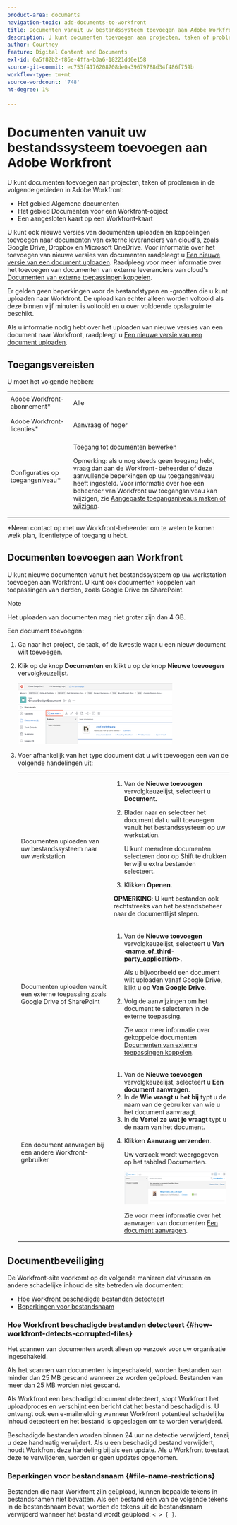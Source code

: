 ```yaml
---
product-area: documents
navigation-topic: add-documents-to-workfront
title: Documenten vanuit uw bestandssysteem toevoegen aan Adobe Workfront
description: U kunt documenten toevoegen aan projecten, taken of problemen in meerdere gebieden in Adobe Workfront.
author: Courtney
feature: Digital Content and Documents
exl-id: 0a5f82b2-f86e-4ffa-b3a6-18221dd0e158
source-git-commit: ec753f4176208708de0a39679788d34f486f759b
workflow-type: tm+mt
source-wordcount: '748'
ht-degree: 1%

---
```


# Documenten vanuit uw bestandssysteem toevoegen aan Adobe Workfront

U kunt documenten toevoegen aan projecten, taken of problemen in de volgende gebieden in Adobe Workfront:

* Het gebied Algemene documenten
* Het gebied Documenten voor een Workfront-object
* Een aangesloten kaart op een Workfront-kaart

U kunt ook nieuwe versies van documenten uploaden en koppelingen toevoegen naar documenten van externe leveranciers van cloud&#39;s, zoals Google Drive, Dropbox en Microsoft OneDrive. Voor informatie over het toevoegen van nieuwe versies van documenten raadpleegt u [Een nieuwe versie van een document uploaden](../../documents/managing-documents/upload-new-document-version.md). Raadpleeg voor meer informatie over het toevoegen van documenten van externe leveranciers van cloud&#39;s [Documenten van externe toepassingen koppelen](../../documents/adding-documents-to-workfront/link-documents-from-external-apps.md).

Er gelden geen beperkingen voor de bestandstypen en -grootten die u kunt uploaden naar Workfront. De upload kan echter alleen worden voltooid als deze binnen vijf minuten is voltooid en u over voldoende opslagruimte beschikt.

Als u informatie nodig hebt over het uploaden van nieuwe versies van een document naar Workfront, raadpleegt u [Een nieuwe versie van een document uploaden](../../documents/managing-documents/upload-new-document-version.md).

## Toegangsvereisten

U moet het volgende hebben:

<table style="table-layout:auto"> 
 <col> 
 <col> 
 <tbody> 
  <tr> 
   <td role="rowheader">Adobe Workfront-abonnement*</td> 
   <td> <p> Alle</p> </td> 
  </tr> 
  <tr> 
   <td role="rowheader">Adobe Workfront-licenties*</td> 
   <td> <p>Aanvraag of hoger</p> </td> 
  </tr> 
  <tr> 
   <td role="rowheader">Configuraties op toegangsniveau*</td> 
   <td> <p>Toegang tot documenten bewerken</p> <p>Opmerking: als u nog steeds geen toegang hebt, vraag dan aan de Workfront-beheerder of deze aanvullende beperkingen op uw toegangsniveau heeft ingesteld. Voor informatie over hoe een beheerder van Workfront uw toegangsniveau kan wijzigen, zie <a href="../../administration-and-setup/add-users/configure-and-grant-access/create-modify-access-levels.md" class="MCXref xref">Aangepaste toegangsniveaus maken of wijzigen</a>.</p> </td> 
  </tr> 
 </tbody> 
</table>

&#42;Neem contact op met uw Workfront-beheerder om te weten te komen welk plan, licentietype of toegang u hebt.

## Documenten toevoegen aan Workfront

U kunt nieuwe documenten vanuit het bestandssysteem op uw werkstation toevoegen aan Workfront. U kunt ook documenten koppelen van toepassingen van derden, zoals Google Drive en SharePoint.

>[!NOTE]
>
>Het uploaden van documenten mag niet groter zijn dan 4 GB.

Een document toevoegen:

1. Ga naar het project, de taak, of de kwestie waar u een nieuw document wilt toevoegen.
1. Klik op de knop **Documenten** en klikt u op de knop **Nieuwe toevoegen** vervolgkeuzelijst.

   ![](assets/add-new-350x138.png)

1. Voer afhankelijk van het type document dat u wilt toevoegen een van de volgende handelingen uit:

   <table style="table-layout:auto"> 
    <col> 
    <col> 
    <tbody> 
     <tr> 
      <td role="rowheader">Documenten uploaden van uw bestandssysteem naar uw werkstation</td> 
      <td> 
       <ol> 
        <li value="1">Van de <strong>Nieuwe toevoegen</strong> vervolgkeuzelijst, selecteert u <strong>Document.</strong></li> 
        <li value="2"> <p>Blader naar en selecteer het document dat u wilt toevoegen vanuit het bestandssysteem op uw werkstation.<br></p> <p>U kunt meerdere documenten selecteren door op Shift te drukken terwijl u extra bestanden selecteert.</p> </li> 
        <li value="3">Klikken <strong>Openen</strong>.</li> 
       </ol> 
       <p><b>OPMERKING</b>: U kunt bestanden ook rechtstreeks van het bestandsbeheer naar de documentlijst slepen.</td> 
     </tr> 
     <tr> 
      <td role="rowheader">Documenten uploaden vanuit een externe toepassing zoals Google Drive of SharePoint</td> 
      <td> 
       <ol> 
        <li value="1"> <p>Van de <strong>Nieuwe toevoegen</strong> vervolgkeuzelijst, selecteert u <strong>Van &lt;name_of_third-party_application&gt;</strong>.</p> <p>Als u bijvoorbeeld een document wilt uploaden vanaf Google Drive, klikt u op <strong>Van Google Drive</strong>.</p> </li> 
        <li value="2"> <p>Volg de aanwijzingen om het document te selecteren in de externe toepassing.<br></p> <p>Zie voor meer informatie over gekoppelde documenten <a href="../../documents/adding-documents-to-workfront/link-documents-from-external-apps.md" class="MCXref xref">Documenten van externe toepassingen koppelen</a>.</p> </li> 
       </ol> </td> 
     </tr> 
     <tr> 
      <td role="rowheader">Een document aanvragen bij een andere Workfront-gebruiker</td> 
      <td> 
       <ol> 
        <li value="1">Van de <strong>Nieuwe toevoegen</strong> vervolgkeuzelijst, selecteert u <strong>Een document aanvragen</strong>.</li> 
        <li value="2">In de <strong>Wie vraagt u het bij</strong> typt u de naam van de gebruiker van wie u het document aanvraagt.</li> 
        <li value="3">In de <strong>Vertel ze wat je vraagt</strong> typt u de naam van het document.</li> 
        <li value="4"> <p>Klikken <strong>Aanvraag verzenden</strong>.</p> <p>Uw verzoek wordt weergegeven op het tabblad Documenten.</p> <p> <img src="assets/request-a-document-350x110.png" style="width: 350;height: 110;" data-mc-conditions="QuicksilverOrClassic.Quicksilver"> </p> <p>Zie voor meer informatie over het aanvragen van documenten <a href="../../documents/adding-documents-to-workfront/request-a-document.md" class="MCXref xref">Een document aanvragen</a>.</p> </li> 
       </ol> </td> 
     </tr> 
    </tbody> 
   </table>

## Documentbeveiliging

De Workfront-site voorkomt op de volgende manieren dat virussen en andere schadelijke inhoud de site betreden via documenten:

* [Hoe Workfront beschadigde bestanden detecteert](#how-workfront-detects-corrupted-files)
* [Beperkingen voor bestandsnaam](#file-name-restrictions)

### Hoe Workfront beschadigde bestanden detecteert {#how-workfront-detects-corrupted-files}

Het scannen van documenten wordt alleen op verzoek voor uw organisatie ingeschakeld.

Als het scannen van documenten is ingeschakeld, worden bestanden van minder dan 25 MB gescand wanneer ze worden geüpload. Bestanden van meer dan 25 MB worden niet gescand.

Als Workfront een beschadigd document detecteert, stopt Workfront het uploadproces en verschijnt een bericht dat het bestand beschadigd is. U ontvangt ook een e-mailmelding wanneer Workfront potentieel schadelijke inhoud detecteert en het bestand is opgeslagen om te worden verwijderd.

Beschadigde bestanden worden binnen 24 uur na detectie verwijderd, tenzij u deze handmatig verwijdert. Als u een beschadigd bestand verwijdert, houdt Workfront deze handeling bij als een update. Als u Workfront toestaat deze te verwijderen, worden er geen updates opgenomen.

### Beperkingen voor bestandsnaam {#file-name-restrictions}

Bestanden die naar Workfront zijn geüpload, kunnen bepaalde tekens in bestandsnamen niet bevatten. Als een bestand een van de volgende tekens in de bestandsnaam bevat, worden de tekens uit de bestandsnaam verwijderd wanneer het bestand wordt geüpload: `< > { }`.
